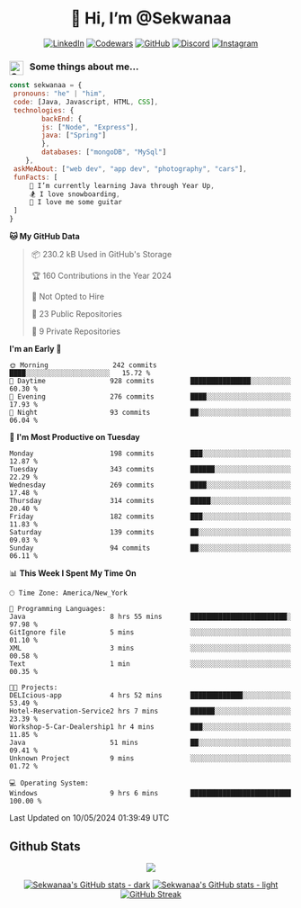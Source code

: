 <h1 align="center" style="font-size = 20px;">👋 Hi, I’m @Sekwanaa</h1>

<div align="center">
	
<a href="https://www.linkedin.com/in/chrisskchia/" target="blank">![LinkedIn](https://img.shields.io/badge/linkedin-%230077B5.svg?style=for-the-badge&logo=linkedin&logoColor=white)</a>
<a href="https://www.codewars.com/users/sekwanaa" target="blank">![Codewars](https://img.shields.io/badge/Codewars-B1361E?style=for-the-badge&logo=codewars&logoColor=grey)</a>
<a href="https://github.com/sekwanaa" target="blank">![GitHub](https://img.shields.io/badge/github-%23121011.svg?style=for-the-badge&logo=github&logoColor=white)</a>
<a href="https://discordapp.com/users/181891769414189056" target="blank">![Discord](https://img.shields.io/badge/Discord-%235865F2.svg?style=for-the-badge&logo=discord&logoColor=white)</a>
<a href="https://www.instagram.com/sekwanaa/" target="blank">![Instagram](https://img.shields.io/badge/Instagram-%23E4405F.svg?style=for-the-badge&logo=Instagram&logoColor=white)</a>

</div>

### <img align="left" alt="Coding" height="25" src="https://media.tenor.com/2aSuT7p_a_UAAAAi/peachcat-cat.gif"> &nbsp; Some things about me...

``` javascript
const sekwanaa = {
 pronouns: "he" | "him",
 code: [Java, Javascript, HTML, CSS],
 technologies: {
		backEnd: {
		js: ["Node", "Express"],
		java: ["Spring"]
		},
		databases: ["mongoDB", "MySql"]
	},
 askMeAbout: ["web dev", "app dev", "photography", "cars"],
 funFacts: [
	 🌱 I’m currently learning Java through Year Up,
	 🏂 I love snowboarding,
	 🎸 I love me some guitar
 ]
}
```

<!--START_SECTION:waka-->
**🐱 My GitHub Data** 

> 📦 230.2 kB Used in GitHub's Storage 
 > 
> 🏆 160 Contributions in the Year 2024
 > 
> 🚫 Not Opted to Hire
 > 
> 📜 23 Public Repositories 
 > 
> 🔑 9 Private Repositories 
 > 
**I'm an Early 🐤** 

```text
🌞 Morning                242 commits         ████░░░░░░░░░░░░░░░░░░░░░   15.72 % 
🌆 Daytime                928 commits         ███████████████░░░░░░░░░░   60.30 % 
🌃 Evening                276 commits         ████░░░░░░░░░░░░░░░░░░░░░   17.93 % 
🌙 Night                  93 commits          ██░░░░░░░░░░░░░░░░░░░░░░░   06.04 % 
```
📅 **I'm Most Productive on Tuesday** 

```text
Monday                   198 commits         ███░░░░░░░░░░░░░░░░░░░░░░   12.87 % 
Tuesday                  343 commits         ██████░░░░░░░░░░░░░░░░░░░   22.29 % 
Wednesday                269 commits         ████░░░░░░░░░░░░░░░░░░░░░   17.48 % 
Thursday                 314 commits         █████░░░░░░░░░░░░░░░░░░░░   20.40 % 
Friday                   182 commits         ███░░░░░░░░░░░░░░░░░░░░░░   11.83 % 
Saturday                 139 commits         ██░░░░░░░░░░░░░░░░░░░░░░░   09.03 % 
Sunday                   94 commits          ██░░░░░░░░░░░░░░░░░░░░░░░   06.11 % 
```


📊 **This Week I Spent My Time On** 

```text
🕑︎ Time Zone: America/New_York

💬 Programming Languages: 
Java                     8 hrs 55 mins       ████████████████████████░   97.98 % 
GitIgnore file           5 mins              ░░░░░░░░░░░░░░░░░░░░░░░░░   01.10 % 
XML                      3 mins              ░░░░░░░░░░░░░░░░░░░░░░░░░   00.58 % 
Text                     1 min               ░░░░░░░░░░░░░░░░░░░░░░░░░   00.35 % 

🐱‍💻 Projects: 
DELIcious-app            4 hrs 52 mins       █████████████░░░░░░░░░░░░   53.49 % 
Hotel-Reservation-Service2 hrs 7 mins        ██████░░░░░░░░░░░░░░░░░░░   23.39 % 
Workshop-5-Car-Dealership1 hr 4 mins         ███░░░░░░░░░░░░░░░░░░░░░░   11.85 % 
Java                     51 mins             ██░░░░░░░░░░░░░░░░░░░░░░░   09.41 % 
Unknown Project          9 mins              ░░░░░░░░░░░░░░░░░░░░░░░░░   01.72 % 

💻 Operating System: 
Windows                  9 hrs 6 mins        █████████████████████████   100.00 % 
```


 Last Updated on 10/05/2024 01:39:49 UTC
<!--END_SECTION:waka-->


<!--Github Stats-->
## Github Stats

<div align="center">
	
![](https://komarev.com/ghpvc/?username=sekwanaa&label=GITHUB-VISITORS&style=for-the-badge)

<div>

[![Sekwanaa's GitHub stats - dark](https://github-readme-stats.vercel.app/api?username=sekwanaa&show_icons=true&hide_rank=true&theme=catppuccin_mocha#gh-dark-mode-only)](https://github.com/anuraghazra/github-readme-stats#gh-dark-mode-only)
[![Sekwanaa's GitHub stats - light](https://github-readme-stats.vercel.app/api?username=sekwanaa&show_icons=true&hide_rank=true&theme=catppuccin_latte#gh-light-mode-only)](https://github.com/anuraghazra/github-readme-stats#gh-light-mode-only)
[![GitHub Streak](https://github-readme-streak-stats.herokuapp.com/?user=sekwanaa)](https://git.io/streak-stats)
 
</div>
 
</div>


<!---
# CERTIFICATES
### Google IT Automation with Python Specialization

>***Coursera --- Issued September 2022***
Online certificate issued by Coursera building skills using Git, Github, and Python

### Google IT Support Certificate
>***Coursera --- Issued November 2021***
Online certificate issued by Coursera building foundational skills including
troubleshooting and customer service, networking, operating systems, system
administration, and security.
--->

<!---
Jiggly-sensation/Jiggly-sensation is a ✨ special ✨ repository because its `README.md` (this file) appears on your GitHub profile.
You can click the Preview link to take a look at your changes.
--->


